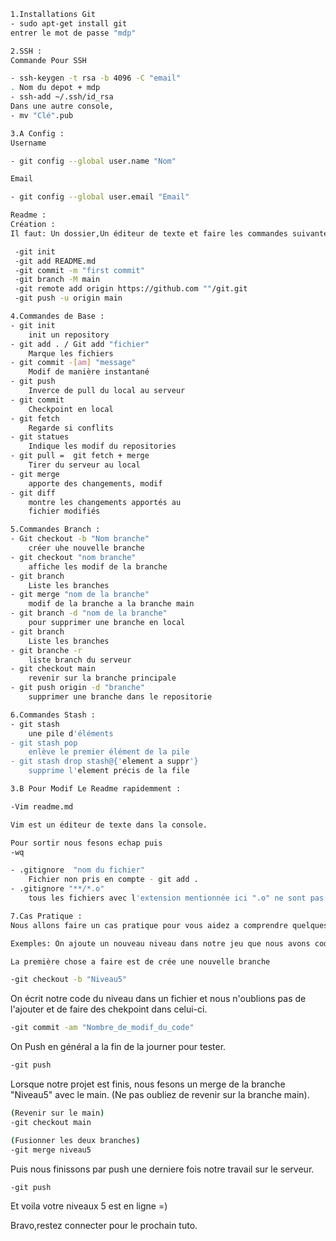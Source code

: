 ```bash
1.Installations Git
- sudo apt-get install git 
entrer le mot de passe "mdp"
```

```bash 
2.SSH :
Commande Pour SSH

- ssh-keygen -t rsa -b 4096 -C "email" 
. Nom du depot + mdp
- ssh-add ~/.ssh/id_rsa 
Dans une autre console,
- mv "Clé".pub

```
```bash
3.A Config :
Username

- git config --global user.name "Nom"

Email

- git config --global user.email "Email"
```

```bash
Readme :
Création :
Il faut: Un dossier,Un éditeur de texte et faire les commandes suivantes

 -git init
 -git add README.md  
 -git commit -m "first commit"
 -git branch -M main
 -git remote add origin https://github.com ""/git.git
 -git push -u origin main
```

```bash
4.Commandes de Base :
- git init 
    init un repository
- git add . / Git add "fichier"
    Marque les fichiers
- git commit -[am] "message"
    Modif de manière instantané 
- git push 
    Inverce de pull du local au serveur
- git commit 
    Checkpoint en local
- git fetch 
    Regarde si conflits 
- git statues 
    Indique les modif du repositories
- git pull =  git fetch + merge
    Tirer du serveur au local
- git merge 
    apporte des changements, modif
- git diff 
    montre les changements apportés au
    fichier modifiés 
``` 

```bash
5.Commandes Branch :
- Git checkout -b "Nom branche" 
    créer uhe nouvelle branche
- git checkout "nom branche" 
    affiche les modif de la branche
- git branch 
    Liste les branches
- git merge "nom de la branche" 
    modif de la branche a la branche main
- git branch -d "nom de la branche"
    pour supprimer une branche en local
- git branch 
    Liste les branches
- git branche -r 
    liste branch du serveur
- git checkout main 
    revenir sur la branche principale
- git push origin -d "branche"
    supprimer une branche dans le repositorie

```
```bash
6.Commandes Stash :
- git stash 
    une pile d'éléments
- git stash pop 
    enlève le premier élément de la pile
- git stash drop stash@{'element a suppr'} 
    supprime l'element précis de la file

```
```bash
3.B Pour Modif Le Readme rapidemment :

-Vim readme.md

Vim est un éditeur de texte dans la console.

Pour sortir nous fesons echap puis
-wq

- .gitignore  "nom du fichier"
    Fichier non pris en compte - git add .
- .gitignore "**/*.o" 
    tous les fichiers avec l'extension mentionnée ici ".o" ne sont pas pris en compte
```

```bash 
7.Cas Pratique : 
Nous allons faire un cas pratique pour vous aidez a comprendre quelques lignes de codes présentes ci-dessus.

Exemples: On ajoute un nouveau niveau dans notre jeu que nous avons coder :

La première chose a faire est de crée une nouvelle branche
```

```bash
-git checkout -b "Niveau5"
```
On écrit notre code du niveau dans un fichier et nous n'oublions pas de l'ajouter et de faire des chekpoint dans celui-ci.
```bash 
-git commit -am "Nombre_de_modif_du_code"
```
On Push en général a la fin de la journer pour tester.

```bash
-git push 
```

Lorsque notre projet est finis, nous fesons un merge de la branche "Niveau5" avec le main.
(Ne pas oubliez de revenir sur la branche main).

```bash 
(Revenir sur le main)
-git checkout main

(Fusionner les deux branches)
-git merge niveau5
```
Puis nous finissons par push une derniere fois notre travail sur le serveur.

```bash 
-git push
```
Et voila votre niveaux 5 est en ligne =)

Bravo,restez connecter pour le prochain tuto.




